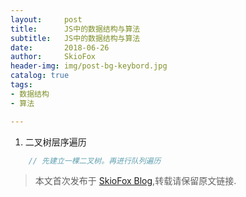 ```yaml
---
layout:     post
title:      JS中的数据结构与算法
subtitle:   JS中的数据结构与算法
date:       2018-06-26
author:     SkioFox
header-img: img/post-bg-keybord.jpg
catalog: true
tags:
- 数据结构
- 算法

---
```


1. 二叉树层序遍历

```js
    // 先建立一棵二叉树。再进行队列遍历

```
	
> 本文首次发布于 [SkioFox Blog](http://blog.skiofox.top),转载请保留原文链接.